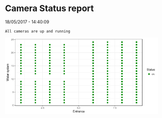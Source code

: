 Camera Status report
================
18/05/2017 - 14:40:09

    All cameras are up and running

![](camreport_files/figure-markdown_github/unnamed-chunk-2-1.png)
